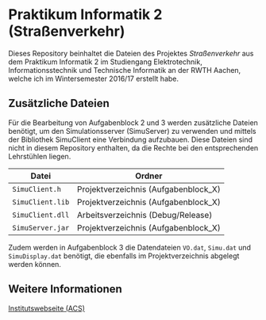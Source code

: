 Praktikum Informatik 2 (Straßenverkehr)
=======================================

Dieses Repository beinhaltet die Dateien des Projektes *Straßenverkehr* aus dem
Praktikum Informatik 2 im Studiengang Elektrotechnik, Informationsstechnik und
Technische Informatik an der RWTH Aachen, welche ich im Wintersemester 2016/17
erstellt habe.


Zusätzliche Dateien
-------------------

Für die Bearbeitung von Aufgabenblock 2 und 3 werden zusätzliche Dateien
benötigt, um den Simulationsserver (SimuServer) zu verwenden und mittels der
Bibliothek SimuClient eine Verbindung aufzubauen. Diese Dateien sind nicht in
diesem Repository enthalten, da die Rechte bei den entsprechenden Lehrstühlen
liegen.

| Datei            | Ordner                               |
|------------------|--------------------------------------|
| `SimuClient.h`   | Projektverzeichnis (Aufgabenblock_X) |
| `SimuClient.lib` | Projektverzeichnis (Aufgabenblock_X) |
| `SimuClient.dll` | Arbeitsverzeichnis (Debug/Release)   |
| `SimuServer.jar` | Projektverzeichnis (Aufgabenblock_X) |

Zudem werden in Aufgabenblock 3 die Datendateien `VO.dat`, `Simu.dat` und
`SimuDisplay.dat` benötigt, die ebenfalls im Projektverzeichnis abgelegt
werden können.

Weitere Informationen
---------------------

[Institutswebseite (ACS)](http://www.acs.eonerc.rwth-aachen.de/go/id/fzml)
